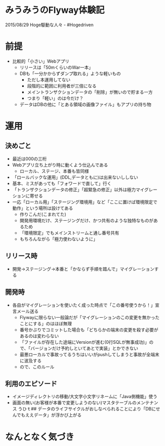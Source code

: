 # みうみうのFlyway体験記

2015/08/29 Hoge駆動な人々 - #Hogedriven

# 前提

+ 比較的「小さい」Webアプリ
  + リリースは「50mくらいのWar一本」
  + DBも「一分かからずダンプ取れる」ような軽いもの
    + ただし本運用してない
    + 段階的に範囲に利用者が三倍になる
    + メイントランザクションデータの「削除」が無いので貯まる一方
    + つまり「軽い」のは今だけ？
  + データはDBの他に「とある領域の画像ファイル」もアプリの持ち物

# 運用


## 決めごと

+ 最近は000の三桁
+ Webアプリ立ち上がり時に動くよう仕込んである
  + ローカル、ステージ、本番も皆同様
+ 「ロールバックな運用」(DDL,データともに)は出来ないししない
+ 基本、ミスがあっても「フォワードで直して」行く
+ 「トランザクションデータの修正」「超緊急の修正」以外は極力マイグレーションに寄せる
+ 一応「ローカル用」「ステージング環境用」など「ここに置けば環境限定で動作」という場所は設けてある
  + 作りこんだ(こまれてた)
  + 開発用環境だけ、ステージングだけ、かつ共有のような独特なものがあるため
  + 「環境限定」でもメインストリームと通し番号共有
  + もちろんながら「極力使わないように」

## リリース時

+ 開発->ステージング->本番と「かならず手順を踏んで」マイグレーションする

## 開発時

+ 各自がマイグレーションを使いたく成った時点で「この番号使うから！」宣言メール送る
  + Flywayに限らない一般論だが「マイグレーションのこの変更を無かったことにする」のはほぼ無理
  + 番号かぶりでコミットした場合も「どちらかの端末の変更を殺す必要があるのは変わらない
  + 「ファイルが存在した途端にVersionが進む(0行SQLが無事成功)」ので、「バージョンだけ予約しといてあとで実装」とかできない
  + 最悪ローカルで事故ってるうちはいいがpushしてしまうと事故が全端末に波及する
  + ので、このルール

## 利用のエピソード

+ イメージディレクトリの移動/大文字小文字リネームに「Java側機能」使う
+ 画面の無い(お客様が本番で変更しようのない)マスタテーブルのメンテナンス
うひｔ## データのライフサイクルがおしなべられることにより「DBにせんでもええデータ」が浮かび上がる
# なんとなく気づき
